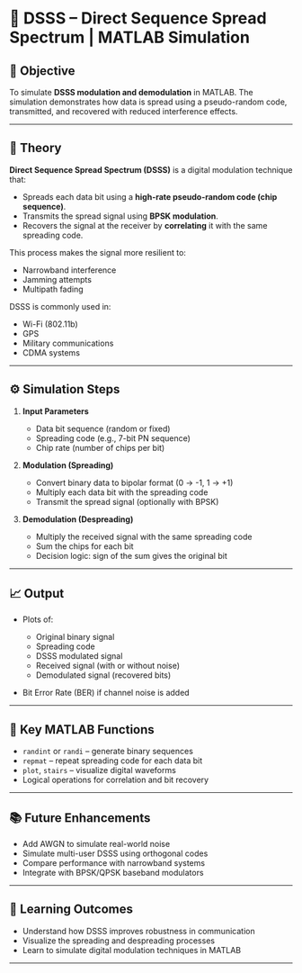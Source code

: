 # 🔐 DSSS – Direct Sequence Spread Spectrum | MATLAB Simulation

## 🎯 Objective

To simulate **DSSS modulation and demodulation** in MATLAB. The simulation demonstrates how data is spread using a pseudo-random code, transmitted, and recovered with reduced interference effects.

---

## 📖 Theory

**Direct Sequence Spread Spectrum (DSSS)** is a digital modulation technique that:
- Spreads each data bit using a **high-rate pseudo-random code (chip sequence)**.
- Transmits the spread signal using **BPSK modulation**.
- Recovers the signal at the receiver by **correlating** it with the same spreading code.

This process makes the signal more resilient to:
- Narrowband interference
- Jamming attempts
- Multipath fading

DSSS is commonly used in:
- Wi-Fi (802.11b)
- GPS
- Military communications
- CDMA systems

---

## ⚙️ Simulation Steps

1. **Input Parameters**
   - Data bit sequence (random or fixed)
   - Spreading code (e.g., 7-bit PN sequence)
   - Chip rate (number of chips per bit)

2. **Modulation (Spreading)**
   - Convert binary data to bipolar format (0 → -1, 1 → +1)
   - Multiply each data bit with the spreading code
   - Transmit the spread signal (optionally with BPSK)

3. **Demodulation (Despreading)**
   - Multiply the received signal with the same spreading code
   - Sum the chips for each bit
   - Decision logic: sign of the sum gives the original bit

---

## 📈 Output

- Plots of:
  - Original binary signal
  - Spreading code
  - DSSS modulated signal
  - Received signal (with or without noise)
  - Demodulated signal (recovered bits)

- Bit Error Rate (BER) if channel noise is added

---

## 📌 Key MATLAB Functions

- `randint` or `randi` – generate binary sequences
- `repmat` – repeat spreading code for each data bit
- `plot`, `stairs` – visualize digital waveforms
- Logical operations for correlation and bit recovery

---

## 📚 Future Enhancements

- Add AWGN to simulate real-world noise
- Simulate multi-user DSSS using orthogonal codes
- Compare performance with narrowband systems
- Integrate with BPSK/QPSK baseband modulators

---

## 🧠 Learning Outcomes

- Understand how DSSS improves robustness in communication
- Visualize the spreading and despreading processes
- Learn to simulate digital modulation techniques in MATLAB

---

